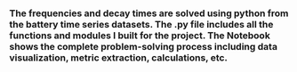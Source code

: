 ### The frequencies and decay times are solved using python from the battery time series datasets. The .py file includes all the functions and modules I built for the project. The Notebook shows the complete problem-solving process including data visualization, metric extraction, calculations, etc.
